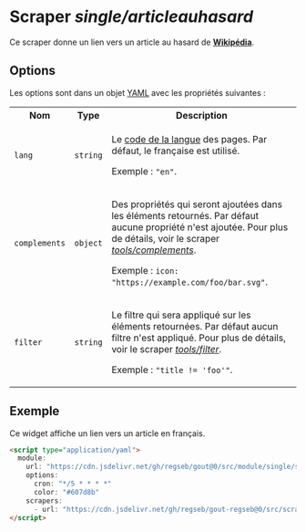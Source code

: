 # Scraper _single/articleauhasard_

Ce scraper donne un lien vers un article au hasard de
[**Wikipédia**](https://fr.wikipedia.org/).

## Options

Les options sont dans un objet
[YAML](https://yaml.org/ "YAML Ain't Markup Language") avec les propriétés
suivantes :

<table>
  <tr>
    <th>Nom</th>
    <th>Type</th>
    <th>Description</th>
  </tr>
  <tr>
    <td><code>lang</code></td>
    <td><code>string</code></td>
    <td>
      <p>
        Le <a href="https://meta.wikimedia.org/wiki/List_of_Wikipedias/fr">code
        de la langue</a> des pages. Par défaut, le française est utilisé.
      </p>
      <p>
        Exemple : <code>"en"</code>.
      </p>
    </td>
  </tr>
  <tr>
    <td><code>complements</code></td>
    <td><code>object</code></td>
    <td>
      <p>
        Des propriétés qui seront ajoutées dans les éléments retournés. Par
        défaut aucune propriété n'est ajoutée. Pour plus de détails, voir le
        scraper
        <a href="https://github.com/regseb/gout/tree/HEAD/src/scraper/tools/complements#readme"><em>tools/complements</em></a>.
      </p>
      <p>
        Exemple : <code>icon: "https://example.com/foo/bar.svg"</code>.
      </p>
    </td>
  </tr>
  <tr>
    <td><code>filter</code></td>
    <td><code>string</code></td>
    <td>
      <p>
        Le filtre qui sera appliqué sur les éléments retournées. Par défaut
        aucun filtre n'est appliqué. Pour plus de détails, voir le scraper
        <a href="https://github.com/regseb/gout/tree/HEAD/src/scraper/tools/filter#readme"><em>tools/filter</em></a>.
      </p>
      <p>
        Exemple : <code>"title != 'foo'"</code>.
      </p>
    </td>
  </tr>
</table>

## Exemple

Ce widget affiche un lien vers un article en français.

```html
<script type="application/yaml">
  module:
    url: "https://cdn.jsdelivr.net/gh/regseb/gout@0/src/module/single/single.js"
    options:
      cron: "*/5 * * * *"
      color: "#607d8b"
    scrapers:
      - url: "https://cdn.jsdelivr.net/gh/regseb/gout-regseb@0/src/scraper/single/articleauhasard/articleauhasard.js"
</script>
```
